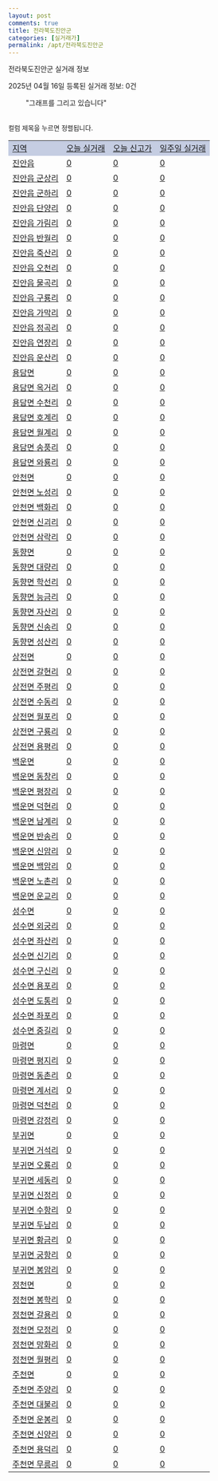 ```yaml
---
layout: post
comments: true
title: 전라북도진안군
categories: [실거래가]
permalink: /apt/전라북도진안군
---
```


전라북도진안군 실거래 정보

2025년 04월 16일 등록된 실거래 정보: 0건

<!--<script async src="https://pagead2.googlesyndication.com/pagead/js/adsbygoogle.js?client=ca-pub-3485438051770037"
 crossorigin="anonymous"></script>-->

<script type="text/javascript">
  google.charts.load('current', {'packages':['corechart']});
  google.charts.setOnLoadCallback(drawChart);

  function drawChart() {
    var data = google.visualization.arrayToDataTable([['거래일', '매매', '전월세', '전매'], ['21-01', 0, 1, 0], ['21-02', 4, 0, 0], ['21-03', 1, 0, 0], ['21-04', 1, 0, 0], ['21-05', 1, 0, 0], ['21-06', 0, 1, 0], ['21-07', 1, 0, 0], ['21-08', 5, 1, 0], ['21-09', 1, 0, 0], ['21-10', 3, 1, 0], ['21-11', 5, 4, 0], ['21-12', 4, 4, 0], ['22-01', 4, 0, 0], ['22-02', 3, 1, 0], ['22-03', 3, 1, 0], ['22-04', 1, 0, 0], ['22-05', 4, 0, 0], ['22-06', 7, 0, 0], ['22-07', 3, 4, 0], ['22-08', 1, 0, 0], ['23-07', 3, 2, 0], ['23-08', 1, 0, 0], ['23-09', 1, 0, 0], ['23-10', 1, 0, 0], ['23-11', 3, 1, 0], ['23-12', 2, 0, 0]]);

    var options = {
      title: '최근 1년간 유형별 거래량 추이',
      legend: { position: 'bottom' }
    };

    setTimeout(function() {
        var chart = new google.visualization.LineChart(document.getElementById('columnchart_material'));
        chart.draw(data, (options));
        document.getElementById('loading').style.display = 'none';
        var dayLabel = (new Date()).getDay();
        if (dayLabel < 2) {
            sorttable.innerSortFunction.apply(document.getElementById('week'), []);
            sorttable.innerSortFunction.apply(document.getElementById('week'), []);        
        }
        else {
            sorttable.innerSortFunction.apply(document.getElementById('today'), []);
            sorttable.innerSortFunction.apply(document.getElementById('today'), []);
        }
    }, 200);

  }
</script>

<div id="loading" style="z-index:20; display: block; margin-left: 35px">"그래프를 그리고 있습니다"</div>
<div id="columnchart_material" style="width: 95%; margin-left: -35px; display: block"></div>
<!--<div style="width: 95%; margin-left: -35px; display: block">
      <script async src="https://pagead2.googlesyndication.com/pagead/js/adsbygoogle.js?client=ca-pub-3485438051770037"
          crossorigin="anonymous"></script>
      <ins class="adsbygoogle"
          style="display:block"
          data-ad-format="fluid"
          data-ad-layout-key="-fb+5w+4e-db+86"
          data-ad-client="ca-pub-3485438051770037"
          data-ad-slot="1827090281"></ins>
      <script>
          (adsbygoogle = window.adsbygoogle || []).push({});
      </script>
</div>-->
<br>

<font size='small' style='font-size: small;'>컬럼 제목을 누르면 정렬됩니다.</font>
<table class="sortable">
  <tr style='background-color: rgba(114, 132, 186,0.4);'>
    <td id="region"><a href="#">지역</a></td>
    <td id="today"><a href="#">오늘 실거래</a></td>
    <td id="today_new"><a href="#">오늘 신고가</a></td>
    <td id="week"><a href="#">일주일 실거래</a></td>
  </tr>

  
  <tr class="item">
    <td><a href="전라북도진안군진안읍">진안읍</a></td>
    <td><a href="전라북도진안군진안읍">0</a></td>
    <td><a href="전라북도진안군진안읍">0</a></td>
    <td><a href="전라북도진안군진안읍">0</a></td>
  </tr>
    

  <tr class="item">
    <td><a href="전라북도진안군진안읍군상리">진안읍 군상리</a></td>
    <td><a href="전라북도진안군진안읍군상리">0</a></td>
    <td><a href="전라북도진안군진안읍군상리">0</a></td>
    <td><a href="전라북도진안군진안읍군상리">0</a></td>
  </tr>
    

  <tr class="item">
    <td><a href="전라북도진안군진안읍군하리">진안읍 군하리</a></td>
    <td><a href="전라북도진안군진안읍군하리">0</a></td>
    <td><a href="전라북도진안군진안읍군하리">0</a></td>
    <td><a href="전라북도진안군진안읍군하리">0</a></td>
  </tr>
    

  <tr class="item">
    <td><a href="전라북도진안군진안읍단양리">진안읍 단양리</a></td>
    <td><a href="전라북도진안군진안읍단양리">0</a></td>
    <td><a href="전라북도진안군진안읍단양리">0</a></td>
    <td><a href="전라북도진안군진안읍단양리">0</a></td>
  </tr>
    

  <tr class="item">
    <td><a href="전라북도진안군진안읍가림리">진안읍 가림리</a></td>
    <td><a href="전라북도진안군진안읍가림리">0</a></td>
    <td><a href="전라북도진안군진안읍가림리">0</a></td>
    <td><a href="전라북도진안군진안읍가림리">0</a></td>
  </tr>
    

  <tr class="item">
    <td><a href="전라북도진안군진안읍반월리">진안읍 반월리</a></td>
    <td><a href="전라북도진안군진안읍반월리">0</a></td>
    <td><a href="전라북도진안군진안읍반월리">0</a></td>
    <td><a href="전라북도진안군진안읍반월리">0</a></td>
  </tr>
    

  <tr class="item">
    <td><a href="전라북도진안군진안읍죽산리">진안읍 죽산리</a></td>
    <td><a href="전라북도진안군진안읍죽산리">0</a></td>
    <td><a href="전라북도진안군진안읍죽산리">0</a></td>
    <td><a href="전라북도진안군진안읍죽산리">0</a></td>
  </tr>
    

  <tr class="item">
    <td><a href="전라북도진안군진안읍오천리">진안읍 오천리</a></td>
    <td><a href="전라북도진안군진안읍오천리">0</a></td>
    <td><a href="전라북도진안군진안읍오천리">0</a></td>
    <td><a href="전라북도진안군진안읍오천리">0</a></td>
  </tr>
    

  <tr class="item">
    <td><a href="전라북도진안군진안읍물곡리">진안읍 물곡리</a></td>
    <td><a href="전라북도진안군진안읍물곡리">0</a></td>
    <td><a href="전라북도진안군진안읍물곡리">0</a></td>
    <td><a href="전라북도진안군진안읍물곡리">0</a></td>
  </tr>
    

  <tr class="item">
    <td><a href="전라북도진안군진안읍구룡리">진안읍 구룡리</a></td>
    <td><a href="전라북도진안군진안읍구룡리">0</a></td>
    <td><a href="전라북도진안군진안읍구룡리">0</a></td>
    <td><a href="전라북도진안군진안읍구룡리">0</a></td>
  </tr>
    

  <tr class="item">
    <td><a href="전라북도진안군진안읍가막리">진안읍 가막리</a></td>
    <td><a href="전라북도진안군진안읍가막리">0</a></td>
    <td><a href="전라북도진안군진안읍가막리">0</a></td>
    <td><a href="전라북도진안군진안읍가막리">0</a></td>
  </tr>
    

  <tr class="item">
    <td><a href="전라북도진안군진안읍정곡리">진안읍 정곡리</a></td>
    <td><a href="전라북도진안군진안읍정곡리">0</a></td>
    <td><a href="전라북도진안군진안읍정곡리">0</a></td>
    <td><a href="전라북도진안군진안읍정곡리">0</a></td>
  </tr>
    

  <tr class="item">
    <td><a href="전라북도진안군진안읍연장리">진안읍 연장리</a></td>
    <td><a href="전라북도진안군진안읍연장리">0</a></td>
    <td><a href="전라북도진안군진안읍연장리">0</a></td>
    <td><a href="전라북도진안군진안읍연장리">0</a></td>
  </tr>
    

  <tr class="item">
    <td><a href="전라북도진안군진안읍운산리">진안읍 운산리</a></td>
    <td><a href="전라북도진안군진안읍운산리">0</a></td>
    <td><a href="전라북도진안군진안읍운산리">0</a></td>
    <td><a href="전라북도진안군진안읍운산리">0</a></td>
  </tr>
    

  <tr class="item">
    <td><a href="전라북도진안군용담면">용담면</a></td>
    <td><a href="전라북도진안군용담면">0</a></td>
    <td><a href="전라북도진안군용담면">0</a></td>
    <td><a href="전라북도진안군용담면">0</a></td>
  </tr>
    

  <tr class="item">
    <td><a href="전라북도진안군용담면옥거리">용담면 옥거리</a></td>
    <td><a href="전라북도진안군용담면옥거리">0</a></td>
    <td><a href="전라북도진안군용담면옥거리">0</a></td>
    <td><a href="전라북도진안군용담면옥거리">0</a></td>
  </tr>
    

  <tr class="item">
    <td><a href="전라북도진안군용담면수천리">용담면 수천리</a></td>
    <td><a href="전라북도진안군용담면수천리">0</a></td>
    <td><a href="전라북도진안군용담면수천리">0</a></td>
    <td><a href="전라북도진안군용담면수천리">0</a></td>
  </tr>
    

  <tr class="item">
    <td><a href="전라북도진안군용담면호계리">용담면 호계리</a></td>
    <td><a href="전라북도진안군용담면호계리">0</a></td>
    <td><a href="전라북도진안군용담면호계리">0</a></td>
    <td><a href="전라북도진안군용담면호계리">0</a></td>
  </tr>
    

  <tr class="item">
    <td><a href="전라북도진안군용담면월계리">용담면 월계리</a></td>
    <td><a href="전라북도진안군용담면월계리">0</a></td>
    <td><a href="전라북도진안군용담면월계리">0</a></td>
    <td><a href="전라북도진안군용담면월계리">0</a></td>
  </tr>
    

  <tr class="item">
    <td><a href="전라북도진안군용담면송풍리">용담면 송풍리</a></td>
    <td><a href="전라북도진안군용담면송풍리">0</a></td>
    <td><a href="전라북도진안군용담면송풍리">0</a></td>
    <td><a href="전라북도진안군용담면송풍리">0</a></td>
  </tr>
    

  <tr class="item">
    <td><a href="전라북도진안군용담면와룡리">용담면 와룡리</a></td>
    <td><a href="전라북도진안군용담면와룡리">0</a></td>
    <td><a href="전라북도진안군용담면와룡리">0</a></td>
    <td><a href="전라북도진안군용담면와룡리">0</a></td>
  </tr>
    

  <tr class="item">
    <td><a href="전라북도진안군안천면">안천면</a></td>
    <td><a href="전라북도진안군안천면">0</a></td>
    <td><a href="전라북도진안군안천면">0</a></td>
    <td><a href="전라북도진안군안천면">0</a></td>
  </tr>
    

  <tr class="item">
    <td><a href="전라북도진안군안천면노성리">안천면 노성리</a></td>
    <td><a href="전라북도진안군안천면노성리">0</a></td>
    <td><a href="전라북도진안군안천면노성리">0</a></td>
    <td><a href="전라북도진안군안천면노성리">0</a></td>
  </tr>
    

  <tr class="item">
    <td><a href="전라북도진안군안천면백화리">안천면 백화리</a></td>
    <td><a href="전라북도진안군안천면백화리">0</a></td>
    <td><a href="전라북도진안군안천면백화리">0</a></td>
    <td><a href="전라북도진안군안천면백화리">0</a></td>
  </tr>
    

  <tr class="item">
    <td><a href="전라북도진안군안천면신괴리">안천면 신괴리</a></td>
    <td><a href="전라북도진안군안천면신괴리">0</a></td>
    <td><a href="전라북도진안군안천면신괴리">0</a></td>
    <td><a href="전라북도진안군안천면신괴리">0</a></td>
  </tr>
    

  <tr class="item">
    <td><a href="전라북도진안군안천면삼락리">안천면 삼락리</a></td>
    <td><a href="전라북도진안군안천면삼락리">0</a></td>
    <td><a href="전라북도진안군안천면삼락리">0</a></td>
    <td><a href="전라북도진안군안천면삼락리">0</a></td>
  </tr>
    

  <tr class="item">
    <td><a href="전라북도진안군동향면">동향면</a></td>
    <td><a href="전라북도진안군동향면">0</a></td>
    <td><a href="전라북도진안군동향면">0</a></td>
    <td><a href="전라북도진안군동향면">0</a></td>
  </tr>
    

  <tr class="item">
    <td><a href="전라북도진안군동향면대량리">동향면 대량리</a></td>
    <td><a href="전라북도진안군동향면대량리">0</a></td>
    <td><a href="전라북도진안군동향면대량리">0</a></td>
    <td><a href="전라북도진안군동향면대량리">0</a></td>
  </tr>
    

  <tr class="item">
    <td><a href="전라북도진안군동향면학선리">동향면 학선리</a></td>
    <td><a href="전라북도진안군동향면학선리">0</a></td>
    <td><a href="전라북도진안군동향면학선리">0</a></td>
    <td><a href="전라북도진안군동향면학선리">0</a></td>
  </tr>
    

  <tr class="item">
    <td><a href="전라북도진안군동향면능금리">동향면 능금리</a></td>
    <td><a href="전라북도진안군동향면능금리">0</a></td>
    <td><a href="전라북도진안군동향면능금리">0</a></td>
    <td><a href="전라북도진안군동향면능금리">0</a></td>
  </tr>
    

  <tr class="item">
    <td><a href="전라북도진안군동향면자산리">동향면 자산리</a></td>
    <td><a href="전라북도진안군동향면자산리">0</a></td>
    <td><a href="전라북도진안군동향면자산리">0</a></td>
    <td><a href="전라북도진안군동향면자산리">0</a></td>
  </tr>
    

  <tr class="item">
    <td><a href="전라북도진안군동향면신송리">동향면 신송리</a></td>
    <td><a href="전라북도진안군동향면신송리">0</a></td>
    <td><a href="전라북도진안군동향면신송리">0</a></td>
    <td><a href="전라북도진안군동향면신송리">0</a></td>
  </tr>
    

  <tr class="item">
    <td><a href="전라북도진안군동향면성산리">동향면 성산리</a></td>
    <td><a href="전라북도진안군동향면성산리">0</a></td>
    <td><a href="전라북도진안군동향면성산리">0</a></td>
    <td><a href="전라북도진안군동향면성산리">0</a></td>
  </tr>
    

  <tr class="item">
    <td><a href="전라북도진안군상전면">상전면</a></td>
    <td><a href="전라북도진안군상전면">0</a></td>
    <td><a href="전라북도진안군상전면">0</a></td>
    <td><a href="전라북도진안군상전면">0</a></td>
  </tr>
    

  <tr class="item">
    <td><a href="전라북도진안군상전면갈현리">상전면 갈현리</a></td>
    <td><a href="전라북도진안군상전면갈현리">0</a></td>
    <td><a href="전라북도진안군상전면갈현리">0</a></td>
    <td><a href="전라북도진안군상전면갈현리">0</a></td>
  </tr>
    

  <tr class="item">
    <td><a href="전라북도진안군상전면주평리">상전면 주평리</a></td>
    <td><a href="전라북도진안군상전면주평리">0</a></td>
    <td><a href="전라북도진안군상전면주평리">0</a></td>
    <td><a href="전라북도진안군상전면주평리">0</a></td>
  </tr>
    

  <tr class="item">
    <td><a href="전라북도진안군상전면수동리">상전면 수동리</a></td>
    <td><a href="전라북도진안군상전면수동리">0</a></td>
    <td><a href="전라북도진안군상전면수동리">0</a></td>
    <td><a href="전라북도진안군상전면수동리">0</a></td>
  </tr>
    

  <tr class="item">
    <td><a href="전라북도진안군상전면월포리">상전면 월포리</a></td>
    <td><a href="전라북도진안군상전면월포리">0</a></td>
    <td><a href="전라북도진안군상전면월포리">0</a></td>
    <td><a href="전라북도진안군상전면월포리">0</a></td>
  </tr>
    

  <tr class="item">
    <td><a href="전라북도진안군상전면구룡리">상전면 구룡리</a></td>
    <td><a href="전라북도진안군상전면구룡리">0</a></td>
    <td><a href="전라북도진안군상전면구룡리">0</a></td>
    <td><a href="전라북도진안군상전면구룡리">0</a></td>
  </tr>
    

  <tr class="item">
    <td><a href="전라북도진안군상전면용평리">상전면 용평리</a></td>
    <td><a href="전라북도진안군상전면용평리">0</a></td>
    <td><a href="전라북도진안군상전면용평리">0</a></td>
    <td><a href="전라북도진안군상전면용평리">0</a></td>
  </tr>
    

  <tr class="item">
    <td><a href="전라북도진안군백운면">백운면</a></td>
    <td><a href="전라북도진안군백운면">0</a></td>
    <td><a href="전라북도진안군백운면">0</a></td>
    <td><a href="전라북도진안군백운면">0</a></td>
  </tr>
    

  <tr class="item">
    <td><a href="전라북도진안군백운면동창리">백운면 동창리</a></td>
    <td><a href="전라북도진안군백운면동창리">0</a></td>
    <td><a href="전라북도진안군백운면동창리">0</a></td>
    <td><a href="전라북도진안군백운면동창리">0</a></td>
  </tr>
    

  <tr class="item">
    <td><a href="전라북도진안군백운면평장리">백운면 평장리</a></td>
    <td><a href="전라북도진안군백운면평장리">0</a></td>
    <td><a href="전라북도진안군백운면평장리">0</a></td>
    <td><a href="전라북도진안군백운면평장리">0</a></td>
  </tr>
    

  <tr class="item">
    <td><a href="전라북도진안군백운면덕현리">백운면 덕현리</a></td>
    <td><a href="전라북도진안군백운면덕현리">0</a></td>
    <td><a href="전라북도진안군백운면덕현리">0</a></td>
    <td><a href="전라북도진안군백운면덕현리">0</a></td>
  </tr>
    

  <tr class="item">
    <td><a href="전라북도진안군백운면남계리">백운면 남계리</a></td>
    <td><a href="전라북도진안군백운면남계리">0</a></td>
    <td><a href="전라북도진안군백운면남계리">0</a></td>
    <td><a href="전라북도진안군백운면남계리">0</a></td>
  </tr>
    

  <tr class="item">
    <td><a href="전라북도진안군백운면반송리">백운면 반송리</a></td>
    <td><a href="전라북도진안군백운면반송리">0</a></td>
    <td><a href="전라북도진안군백운면반송리">0</a></td>
    <td><a href="전라북도진안군백운면반송리">0</a></td>
  </tr>
    

  <tr class="item">
    <td><a href="전라북도진안군백운면신암리">백운면 신암리</a></td>
    <td><a href="전라북도진안군백운면신암리">0</a></td>
    <td><a href="전라북도진안군백운면신암리">0</a></td>
    <td><a href="전라북도진안군백운면신암리">0</a></td>
  </tr>
    

  <tr class="item">
    <td><a href="전라북도진안군백운면백암리">백운면 백암리</a></td>
    <td><a href="전라북도진안군백운면백암리">0</a></td>
    <td><a href="전라북도진안군백운면백암리">0</a></td>
    <td><a href="전라북도진안군백운면백암리">0</a></td>
  </tr>
    

  <tr class="item">
    <td><a href="전라북도진안군백운면노촌리">백운면 노촌리</a></td>
    <td><a href="전라북도진안군백운면노촌리">0</a></td>
    <td><a href="전라북도진안군백운면노촌리">0</a></td>
    <td><a href="전라북도진안군백운면노촌리">0</a></td>
  </tr>
    

  <tr class="item">
    <td><a href="전라북도진안군백운면운교리">백운면 운교리</a></td>
    <td><a href="전라북도진안군백운면운교리">0</a></td>
    <td><a href="전라북도진안군백운면운교리">0</a></td>
    <td><a href="전라북도진안군백운면운교리">0</a></td>
  </tr>
    

  <tr class="item">
    <td><a href="전라북도진안군성수면">성수면</a></td>
    <td><a href="전라북도진안군성수면">0</a></td>
    <td><a href="전라북도진안군성수면">0</a></td>
    <td><a href="전라북도진안군성수면">0</a></td>
  </tr>
    

  <tr class="item">
    <td><a href="전라북도진안군성수면외궁리">성수면 외궁리</a></td>
    <td><a href="전라북도진안군성수면외궁리">0</a></td>
    <td><a href="전라북도진안군성수면외궁리">0</a></td>
    <td><a href="전라북도진안군성수면외궁리">0</a></td>
  </tr>
    

  <tr class="item">
    <td><a href="전라북도진안군성수면좌산리">성수면 좌산리</a></td>
    <td><a href="전라북도진안군성수면좌산리">0</a></td>
    <td><a href="전라북도진안군성수면좌산리">0</a></td>
    <td><a href="전라북도진안군성수면좌산리">0</a></td>
  </tr>
    

  <tr class="item">
    <td><a href="전라북도진안군성수면신기리">성수면 신기리</a></td>
    <td><a href="전라북도진안군성수면신기리">0</a></td>
    <td><a href="전라북도진안군성수면신기리">0</a></td>
    <td><a href="전라북도진안군성수면신기리">0</a></td>
  </tr>
    

  <tr class="item">
    <td><a href="전라북도진안군성수면구신리">성수면 구신리</a></td>
    <td><a href="전라북도진안군성수면구신리">0</a></td>
    <td><a href="전라북도진안군성수면구신리">0</a></td>
    <td><a href="전라북도진안군성수면구신리">0</a></td>
  </tr>
    

  <tr class="item">
    <td><a href="전라북도진안군성수면용포리">성수면 용포리</a></td>
    <td><a href="전라북도진안군성수면용포리">0</a></td>
    <td><a href="전라북도진안군성수면용포리">0</a></td>
    <td><a href="전라북도진안군성수면용포리">0</a></td>
  </tr>
    

  <tr class="item">
    <td><a href="전라북도진안군성수면도통리">성수면 도통리</a></td>
    <td><a href="전라북도진안군성수면도통리">0</a></td>
    <td><a href="전라북도진안군성수면도통리">0</a></td>
    <td><a href="전라북도진안군성수면도통리">0</a></td>
  </tr>
    

  <tr class="item">
    <td><a href="전라북도진안군성수면좌포리">성수면 좌포리</a></td>
    <td><a href="전라북도진안군성수면좌포리">0</a></td>
    <td><a href="전라북도진안군성수면좌포리">0</a></td>
    <td><a href="전라북도진안군성수면좌포리">0</a></td>
  </tr>
    

  <tr class="item">
    <td><a href="전라북도진안군성수면중길리">성수면 중길리</a></td>
    <td><a href="전라북도진안군성수면중길리">0</a></td>
    <td><a href="전라북도진안군성수면중길리">0</a></td>
    <td><a href="전라북도진안군성수면중길리">0</a></td>
  </tr>
    

  <tr class="item">
    <td><a href="전라북도진안군마령면">마령면</a></td>
    <td><a href="전라북도진안군마령면">0</a></td>
    <td><a href="전라북도진안군마령면">0</a></td>
    <td><a href="전라북도진안군마령면">0</a></td>
  </tr>
    

  <tr class="item">
    <td><a href="전라북도진안군마령면평지리">마령면 평지리</a></td>
    <td><a href="전라북도진안군마령면평지리">0</a></td>
    <td><a href="전라북도진안군마령면평지리">0</a></td>
    <td><a href="전라북도진안군마령면평지리">0</a></td>
  </tr>
    

  <tr class="item">
    <td><a href="전라북도진안군마령면동촌리">마령면 동촌리</a></td>
    <td><a href="전라북도진안군마령면동촌리">0</a></td>
    <td><a href="전라북도진안군마령면동촌리">0</a></td>
    <td><a href="전라북도진안군마령면동촌리">0</a></td>
  </tr>
    

  <tr class="item">
    <td><a href="전라북도진안군마령면계서리">마령면 계서리</a></td>
    <td><a href="전라북도진안군마령면계서리">0</a></td>
    <td><a href="전라북도진안군마령면계서리">0</a></td>
    <td><a href="전라북도진안군마령면계서리">0</a></td>
  </tr>
    

  <tr class="item">
    <td><a href="전라북도진안군마령면덕천리">마령면 덕천리</a></td>
    <td><a href="전라북도진안군마령면덕천리">0</a></td>
    <td><a href="전라북도진안군마령면덕천리">0</a></td>
    <td><a href="전라북도진안군마령면덕천리">0</a></td>
  </tr>
    

  <tr class="item">
    <td><a href="전라북도진안군마령면강정리">마령면 강정리</a></td>
    <td><a href="전라북도진안군마령면강정리">0</a></td>
    <td><a href="전라북도진안군마령면강정리">0</a></td>
    <td><a href="전라북도진안군마령면강정리">0</a></td>
  </tr>
    

  <tr class="item">
    <td><a href="전라북도진안군부귀면">부귀면</a></td>
    <td><a href="전라북도진안군부귀면">0</a></td>
    <td><a href="전라북도진안군부귀면">0</a></td>
    <td><a href="전라북도진안군부귀면">0</a></td>
  </tr>
    

  <tr class="item">
    <td><a href="전라북도진안군부귀면거석리">부귀면 거석리</a></td>
    <td><a href="전라북도진안군부귀면거석리">0</a></td>
    <td><a href="전라북도진안군부귀면거석리">0</a></td>
    <td><a href="전라북도진안군부귀면거석리">0</a></td>
  </tr>
    

  <tr class="item">
    <td><a href="전라북도진안군부귀면오룡리">부귀면 오룡리</a></td>
    <td><a href="전라북도진안군부귀면오룡리">0</a></td>
    <td><a href="전라북도진안군부귀면오룡리">0</a></td>
    <td><a href="전라북도진안군부귀면오룡리">0</a></td>
  </tr>
    

  <tr class="item">
    <td><a href="전라북도진안군부귀면세동리">부귀면 세동리</a></td>
    <td><a href="전라북도진안군부귀면세동리">0</a></td>
    <td><a href="전라북도진안군부귀면세동리">0</a></td>
    <td><a href="전라북도진안군부귀면세동리">0</a></td>
  </tr>
    

  <tr class="item">
    <td><a href="전라북도진안군부귀면신정리">부귀면 신정리</a></td>
    <td><a href="전라북도진안군부귀면신정리">0</a></td>
    <td><a href="전라북도진안군부귀면신정리">0</a></td>
    <td><a href="전라북도진안군부귀면신정리">0</a></td>
  </tr>
    

  <tr class="item">
    <td><a href="전라북도진안군부귀면수항리">부귀면 수항리</a></td>
    <td><a href="전라북도진안군부귀면수항리">0</a></td>
    <td><a href="전라북도진안군부귀면수항리">0</a></td>
    <td><a href="전라북도진안군부귀면수항리">0</a></td>
  </tr>
    

  <tr class="item">
    <td><a href="전라북도진안군부귀면두남리">부귀면 두남리</a></td>
    <td><a href="전라북도진안군부귀면두남리">0</a></td>
    <td><a href="전라북도진안군부귀면두남리">0</a></td>
    <td><a href="전라북도진안군부귀면두남리">0</a></td>
  </tr>
    

  <tr class="item">
    <td><a href="전라북도진안군부귀면황금리">부귀면 황금리</a></td>
    <td><a href="전라북도진안군부귀면황금리">0</a></td>
    <td><a href="전라북도진안군부귀면황금리">0</a></td>
    <td><a href="전라북도진안군부귀면황금리">0</a></td>
  </tr>
    

  <tr class="item">
    <td><a href="전라북도진안군부귀면궁항리">부귀면 궁항리</a></td>
    <td><a href="전라북도진안군부귀면궁항리">0</a></td>
    <td><a href="전라북도진안군부귀면궁항리">0</a></td>
    <td><a href="전라북도진안군부귀면궁항리">0</a></td>
  </tr>
    

  <tr class="item">
    <td><a href="전라북도진안군부귀면봉암리">부귀면 봉암리</a></td>
    <td><a href="전라북도진안군부귀면봉암리">0</a></td>
    <td><a href="전라북도진안군부귀면봉암리">0</a></td>
    <td><a href="전라북도진안군부귀면봉암리">0</a></td>
  </tr>
    

  <tr class="item">
    <td><a href="전라북도진안군정천면">정천면</a></td>
    <td><a href="전라북도진안군정천면">0</a></td>
    <td><a href="전라북도진안군정천면">0</a></td>
    <td><a href="전라북도진안군정천면">0</a></td>
  </tr>
    

  <tr class="item">
    <td><a href="전라북도진안군정천면봉학리">정천면 봉학리</a></td>
    <td><a href="전라북도진안군정천면봉학리">0</a></td>
    <td><a href="전라북도진안군정천면봉학리">0</a></td>
    <td><a href="전라북도진안군정천면봉학리">0</a></td>
  </tr>
    

  <tr class="item">
    <td><a href="전라북도진안군정천면갈용리">정천면 갈용리</a></td>
    <td><a href="전라북도진안군정천면갈용리">0</a></td>
    <td><a href="전라북도진안군정천면갈용리">0</a></td>
    <td><a href="전라북도진안군정천면갈용리">0</a></td>
  </tr>
    

  <tr class="item">
    <td><a href="전라북도진안군정천면모정리">정천면 모정리</a></td>
    <td><a href="전라북도진안군정천면모정리">0</a></td>
    <td><a href="전라북도진안군정천면모정리">0</a></td>
    <td><a href="전라북도진안군정천면모정리">0</a></td>
  </tr>
    

  <tr class="item">
    <td><a href="전라북도진안군정천면망화리">정천면 망화리</a></td>
    <td><a href="전라북도진안군정천면망화리">0</a></td>
    <td><a href="전라북도진안군정천면망화리">0</a></td>
    <td><a href="전라북도진안군정천면망화리">0</a></td>
  </tr>
    

  <tr class="item">
    <td><a href="전라북도진안군정천면월평리">정천면 월평리</a></td>
    <td><a href="전라북도진안군정천면월평리">0</a></td>
    <td><a href="전라북도진안군정천면월평리">0</a></td>
    <td><a href="전라북도진안군정천면월평리">0</a></td>
  </tr>
    

  <tr class="item">
    <td><a href="전라북도진안군주천면">주천면</a></td>
    <td><a href="전라북도진안군주천면">0</a></td>
    <td><a href="전라북도진안군주천면">0</a></td>
    <td><a href="전라북도진안군주천면">0</a></td>
  </tr>
    

  <tr class="item">
    <td><a href="전라북도진안군주천면주양리">주천면 주양리</a></td>
    <td><a href="전라북도진안군주천면주양리">0</a></td>
    <td><a href="전라북도진안군주천면주양리">0</a></td>
    <td><a href="전라북도진안군주천면주양리">0</a></td>
  </tr>
    

  <tr class="item">
    <td><a href="전라북도진안군주천면대불리">주천면 대불리</a></td>
    <td><a href="전라북도진안군주천면대불리">0</a></td>
    <td><a href="전라북도진안군주천면대불리">0</a></td>
    <td><a href="전라북도진안군주천면대불리">0</a></td>
  </tr>
    

  <tr class="item">
    <td><a href="전라북도진안군주천면운봉리">주천면 운봉리</a></td>
    <td><a href="전라북도진안군주천면운봉리">0</a></td>
    <td><a href="전라북도진안군주천면운봉리">0</a></td>
    <td><a href="전라북도진안군주천면운봉리">0</a></td>
  </tr>
    

  <tr class="item">
    <td><a href="전라북도진안군주천면신양리">주천면 신양리</a></td>
    <td><a href="전라북도진안군주천면신양리">0</a></td>
    <td><a href="전라북도진안군주천면신양리">0</a></td>
    <td><a href="전라북도진안군주천면신양리">0</a></td>
  </tr>
    

  <tr class="item">
    <td><a href="전라북도진안군주천면용덕리">주천면 용덕리</a></td>
    <td><a href="전라북도진안군주천면용덕리">0</a></td>
    <td><a href="전라북도진안군주천면용덕리">0</a></td>
    <td><a href="전라북도진안군주천면용덕리">0</a></td>
  </tr>
    

  <tr class="item">
    <td><a href="전라북도진안군주천면무릉리">주천면 무릉리</a></td>
    <td><a href="전라북도진안군주천면무릉리">0</a></td>
    <td><a href="전라북도진안군주천면무릉리">0</a></td>
    <td><a href="전라북도진안군주천면무릉리">0</a></td>
  </tr>
    


</table>


    